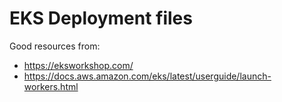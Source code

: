 # EKS Deployment files

Good resources from:

- https://eksworkshop.com/
- https://docs.aws.amazon.com/eks/latest/userguide/launch-workers.html
